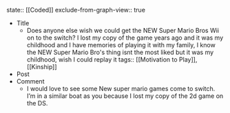 state:: [[Coded]]
exclude-from-graph-view:: true

- Title
  - Does anyone else wish we could get the NEW Super Mario Bros Wii on to the switch? I lost my copy of the game years ago and it was my childhood and I have memories of playing it with my family, I know the NEW Super Mario Bro's thing isnt the most liked but it was my childhood, wish I could replay it
    tags:: [[Motivation to Play]], [[Kinship]]
- Post
- Comment
  - I would love to see some New super mario games come to switch. I’m in a similar boat as you because I lost my copy of the 2d game on the DS.
